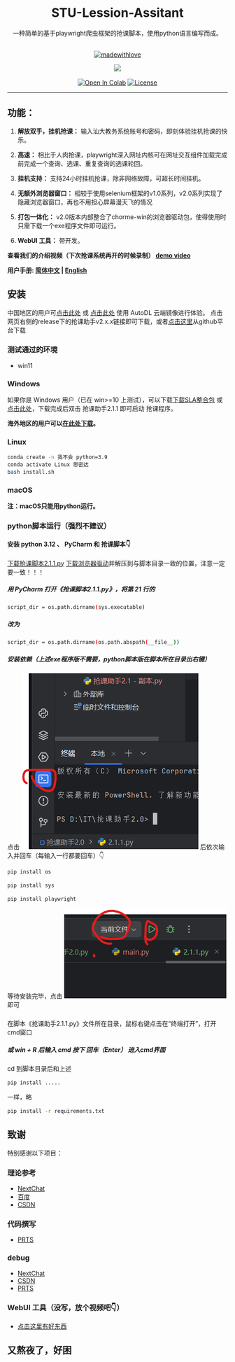<div align="center">

<h1>STU-Lession-Assitant</h1>
一种简单的基于playwright爬虫框架的抢课脚本，使用python语言编写而成。<br><br>

[![madewithlove](https://img.shields.io/badge/made_with-%E2%9D%A4-red?style=for-the-badge&labelColor=orange)](https://github.com/Arutoria2024/STU-Lession-Assitant)

<img src="https://count.getloli.com/get/@:Arutoria2024.github.readme?&theme=rule34" /><br>

[![Open In Colab](https://img.shields.io/badge/Colab-F9AB00?style=for-the-badge&logo=googlecolab&color=525252)](https://colab.research.google.com/github/RVC-Boss/GPT-SoVITS/blob/main/colab_webui.ipynb)
[![License](https://img.shields.io/badge/LICENSE-MIT-green.svg?style=for-the-badge)](https://github.com/RVC-Boss/GPT-SoVITS/blob/main/LICENSE)



</div>

---

## 功能：

1. **解放双手，挂机抢课：** 输入汕大教务系统账号和密码，即刻体验挂机抢课的快乐。

2. **高速：** 相比于人肉抢课，playwright深入网址内核可在网址交互组件加载完成前完成一个查询、选课、重复查询的选课轮回。

3. **挂机支持：** 支持24小时挂机抢课，除非网络故障，可超长时间挂机。

4. **无额外浏览器窗口：** 相较于使用selenium框架的v1.0系列，v2.0系列实现了隐藏浏览器窗口，再也不用担心屏幕漫天飞的情况

5. **打包一体化：** v2.0版本内部整合了chorme-win的浏览器驱动包，使得使用时只需下载一个exe程序文件即可运行。 

6. **WebUI 工具：** 带开发。

**查看我们的介绍视频（下次抢课系统再开的时候录制） [demo video](https://www.bilibili.com/video/BV1GJ411x7h7)**

**用户手册: [简体中文](https://www.bilibili.com/video/BV1GJ411x7h7) | [English](https://www.bilibili.com/video/BV1GJ411x7h7)**

## 安装

中国地区的用户可[点击此处](https://oss.codewithgpu.com:8000/api/v1/file/eyJhbGciOiJFUzI1NiIsInR5cCI6IkpXVCJ9.eyJ1aWQiOjAsIm1kNSI6ImM2OGM2OTI0NTM2NzNjNjFmNDc0YjBlMWM4MmYyMzhmIiwib3NzX3BsYXQiOiJ0ZW5jZW50IiwiaXNfZG93bmxvYWQiOnRydWUsImZpbGVfbmFtZSI6IlNMQTIuMS4xLmV4ZSIsImZpbGVfc2l6ZSI6MTU0NTA1MTcyLCJmaWxlX3R5cGUiOiJtb2RlbCJ9.vI7ucnb6_zI_OLvUBVjfdKwpBizNVh-xVbxrorVz_48JkeuYN30uU1pIhM8UAWL11qrXO68oLW33Ijl0ZohsiA/download) 或 [点击此处](https://www.codewithgpu.com/m/SLAv2.1.1) 使用 AutoDL 云端镜像进行体验。
点击网页右侧的release下的抢课助手v2.x.x链接即可下载，或者[点击这里](https://github.com/Arutoria2024/STU-Lession-Assitant/releases/tag/v2.1.1)从github平台下载

### 测试通过的环境

- win11

### Windows

如果你是 Windows 用户（已在 win>=10 上测试），可以下载[下载SLA整合包](https://github.com/Arutoria2024/STU-Lession-Assitant/releases/tag/v2.1.1) 或 [点击此处](https://www.codewithgpu.com/m/SLAv2.1.1)，下载完成后双击 抢课助手2.1.1 即可启动 抢课程序。

**海外地区的用户可以[在此处下载](https://github.com/Arutoria2024/STU-Lession-Assitant/releases/tag/v2.1.1)。**

### Linux

```bash
conda create -n 我不会 python=3.9
conda activate Linux 思密达
bash install.sh
```

### macOS

**注：macOS只能用python运行。**

### python脚本运行（强烈不建议）

#### 安装 python 3.12 、 PyCharm 和 抢课脚本👇
[下载抢课脚本2.1.1.py](https://github.com/Arutoria2024/STU-Lession-Assitant/blob/main/%E6%8A%A2%E8%AF%BE%E5%8A%A9%E6%89%8B2.1.1.py)
[下载浏览器驱动](https://storage.googleapis.com/chromium-browser-snapshots/Win_x64/1408628/chrome-win.zip)并解压到与脚本目录一致的位置，注意一定要一致！！！

##### 用 PyCharm 打开《抢课脚本2.1.1.py》，将第 21 行的
```bash
script_dir = os.path.dirname(sys.executable)
```
##### 改为
```bash
script_dir = os.path.dirname(os.path.abspath(__file__))
```

##### 安装依赖（上述exe程序版不需要，python脚本版在脚本所在目录出右键）
点击 ![终端](image/example.png)
后依次输入并回车（每输入一行都要回车）👇
```bash
pip install os
```
```bash
pip install sys
```
```bash
pip install playwright
```
等待安装完毕，点击 ![运行](image/e2.png)即可
 
#####
在脚本《抢课助手2.1.1.py》文件所在目录，鼠标右键点击在“终端打开”，打开cmd窗口

##### 或 win + R 后输入 cmd 按下 回车（Enter） 进入cmd界面
cd 到脚本目录后和上述
```bash
pip install .....
```
一样，略

```bash
pip install -r requirements.txt
```



## 致谢

特别感谢以下项目：

### 理论参考
- [NextChat](https://app.nextchat.dev/)
- [百度](https://www.baidu.com/)
- [CSDN](https://www.csdn.net/)
### 代码撰写
- [PRTS](https://github.com/Arutoria2024)
### debug
- [NextChat](https://app.nextchat.dev/)
- [CSDN](https://www.csdn.net/)
- [PRTS](https://github.com/Arutoria2024)
### WebUI 工具（没写，放个视频吧👇）
- [点击这里有好东西](https://www.bilibili.com/video/BV1GJ411x7h7)

## 又熬夜了，好困
